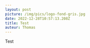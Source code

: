 ```yaml
---
layout: post
picture: /img/pics/logo-fond-gris.jpg
date: 2022-12-28T10:57:13.208Z
title: Test
auteur: Thomas
---
```

Test